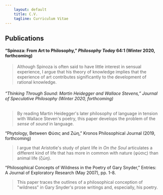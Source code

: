 ```yaml
---
    layout: default
    title: C.V.
    tagline: Curriculum Vitae
---
```


## Publications

#### “Spinoza: From Art to Philosophy,” *Philosophy Today* 64:1 (Winter 2020, forthcoming)

>Although Spinoza is often said to have little interest in sensual experience, I argue that his theory of knowledge implies that the experience of art contributes significantly to the development of rational knowledge.

###### “Thinking Through Sound: Martin Heidegger and Wallace Stevens,” *Journal of Speculative Philosophy* (Winter 2020, forthcoming)

>By reading Martin Heidegger's later philosophy of language in tension with Wallace Steven's poetry, this paper develops the problem of the *sense* of *sound* in language.

“Phytology, Between Φύσις and Ζώη,” Kronos Philosophical Journal (2019, forthcoming)

>I argue that Aristotle's study of plant life in *On the Soul* articulates a different kind of life that has more in common with nature (φύσις) than animal life (ζώη).

“Philosophical Concepts of Wildness in the Poetry of Gary Snyder,” Entries: A Journal of Exploratory Research (May 2007), pp. 1-8.

>This paper traces the outlines of a philosophical conception of "wildness" in Gary Snyder's prose writings and, especially, his poetry.
